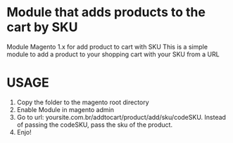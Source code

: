 # Module that adds products to the cart by SKU

Module Magento 1.x for add product to cart with SKU  This is a simple module to add a product to your shopping cart with your SKU from a URL

# USAGE

 1. Copy the folder to the magento root directory
 2. Enable Module in magento admin
 3. Go to url: yoursite.com.br/addtocart/product/add/sku/codeSKU. Instead of passing the codeSKU, pass the sku of the product.
 4. Enjo!
